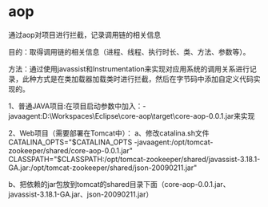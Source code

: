 aop
===

通过aop对项目进行拦截，记录调用链的相关信息

目的：取得调用链的相关信息（进程、线程、执行时长、类、方法、参数等）。

方法：通过使用javassist和Instrumentation来实现对应用系统的调用关系进行记录，此种方式是在类加载器加载类时进行拦截，然后在字节码中添加自定义代码实现的。

1、普通JAVA项目:在项目启动参数中加入：-javaagent:D:\Workspaces\Eclipse\core-aop\target\core-aop-0.0.1.jar来实现

2、Web项目（需要部署在Tomcat中）：
a、修改catalina.sh文件
CATALINA_OPTS="$CATALINA_OPTS -javaagent:/opt/tomcat-zookeeper/shared/core-aop-0.0.1.jar"
CLASSPATH="$CLASSPATH:/opt/tomcat-zookeeper/shared/javassist-3.18.1-GA.jar:/opt/tomcat-zookeeper/shared/json-20090211.jar"

b、把依赖的jar包放到tomcat的shared目录下面（core-aop-0.0.1.jar、javassist-3.18.1-GA.jar、json-20090211.jar）
